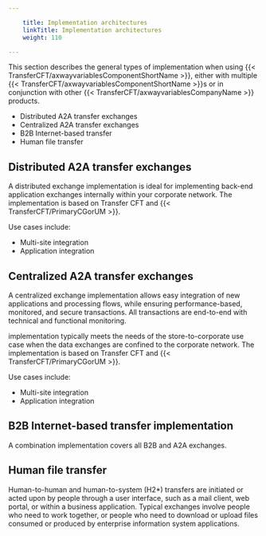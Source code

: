 ```yaml
---

    title: Implementation architectures
    linkTitle: Implementation architectures
    weight: 110

---
```

This section describes the general types of implementation when using {{< TransferCFT/axwayvariablesComponentShortName  >}}, either with multiple {{< TransferCFT/axwayvariablesComponentShortName  >}}s or in conjunction with other {{< TransferCFT/axwayvariablesCompanyName  >}} products.

- Distributed A2A transfer exchanges
- Centralized A2A transfer exchanges
- B2B Internet-based transfer
- Human file transfer

## Distributed A2A transfer exchanges

A distributed exchange implementation is ideal for implementing back-end application exchanges internally within your corporate network. The implementation is based on Transfer CFT and {{< TransferCFT/PrimaryCGorUM  >}}.

Use cases include:

- Multi-site integration
- Application integration

## Centralized A2A transfer exchanges

A centralized exchange implementation allows easy integration of new applications and processing flows, while ensuring performance-based, monitored, and secure transactions. All transactions are end-to-end with technical and functional monitoring.

implementation typically meets the needs of the store-to-corporate use case when the data exchanges are confined to the corporate network. The implementation is based on Transfer CFT and {{< TransferCFT/PrimaryCGorUM  >}}.

Use cases include:

- Multi-site integration
- Application integration

## B2B Internet-based transfer implementation

A combination implementation covers all B2B and A2A exchanges.

## Human file transfer

Human-to-human and human-to-system (H2\*) transfers are initiated or acted upon by people through a user interface, such as a mail client, web portal, or within a business application. Typical exchanges involve people who need to work together, or people who need to download or upload files consumed or produced by enterprise information system applications.
